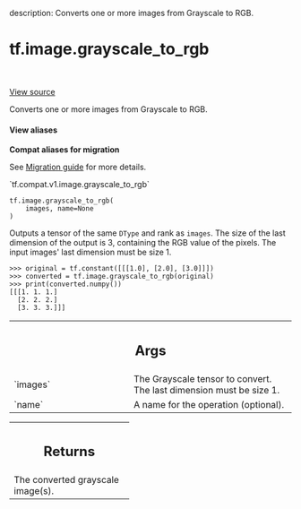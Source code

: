 description: Converts one or more images from Grayscale to RGB.

<div itemscope itemtype="http://developers.google.com/ReferenceObject">
<meta itemprop="name" content="tf.image.grayscale_to_rgb" />
<meta itemprop="path" content="Stable" />
</div>

# tf.image.grayscale_to_rgb

<!-- Insert buttons and diff -->

<table class="tfo-notebook-buttons tfo-api nocontent" align="left">

</table>

<a target="_blank" class="external" href="/code/stable/tensorflow/python/ops/image_ops_impl.py">View source</a>



Converts one or more images from Grayscale to RGB.

<section class="expandable">
  <h4 class="showalways">View aliases</h4>
  <p>
<b>Compat aliases for migration</b>
<p>See
<a href="https://www.tensorflow.org/guide/migrate">Migration guide</a> for
more details.</p>
<p>`tf.compat.v1.image.grayscale_to_rgb`</p>
</p>
</section>

<pre class="devsite-click-to-copy prettyprint lang-py tfo-signature-link">
<code>tf.image.grayscale_to_rgb(
    images, name=None
)
</code></pre>



<!-- Placeholder for "Used in" -->

Outputs a tensor of the same `DType` and rank as `images`.  The size of the
last dimension of the output is 3, containing the RGB value of the pixels.
The input images' last dimension must be size 1.

```
>>> original = tf.constant([[[1.0], [2.0], [3.0]]])
>>> converted = tf.image.grayscale_to_rgb(original)
>>> print(converted.numpy())
[[[1. 1. 1.]
  [2. 2. 2.]
  [3. 3. 3.]]]
```

<!-- Tabular view -->
 <table class="responsive fixed orange">
<colgroup><col width="214px"><col></colgroup>
<tr><th colspan="2"><h2 class="add-link">Args</h2></th></tr>

<tr>
<td>
`images`
</td>
<td>
The Grayscale tensor to convert. The last dimension must be size 1.
</td>
</tr><tr>
<td>
`name`
</td>
<td>
A name for the operation (optional).
</td>
</tr>
</table>



<!-- Tabular view -->
 <table class="responsive fixed orange">
<colgroup><col width="214px"><col></colgroup>
<tr><th colspan="2"><h2 class="add-link">Returns</h2></th></tr>
<tr class="alt">
<td colspan="2">
The converted grayscale image(s).
</td>
</tr>

</table>


